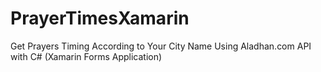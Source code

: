 # PrayerTimesXamarin
Get Prayers Timing According to Your City Name Using Aladhan.com API with C# (Xamarin Forms Application)
